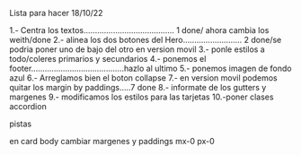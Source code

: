 Lista para hacer 18/10/22

1.- Centra los textos........................................ 1 done/ ahora cambia los weith/done
2.- alinea los dos botones del Hero.......................... 2 done/se podria poner uno de bajo del otro en version movil
3.- ponle estilos a todo/coleres primarios y secundarios
4.- ponemos el footer.........................................hazlo al ultimo
5.- ponemos imagen de fondo azul
6.- Arreglamos bien el boton collapse
7.- en version movil podemos quitar los margin by paddings.....7 done
8.- informate de los gutters y margenes
9.- modificamos los estilos para las tarjetas
10.-poner clases accordion

pistas

en card body cambiar margenes y paddings mx-0 px-0
